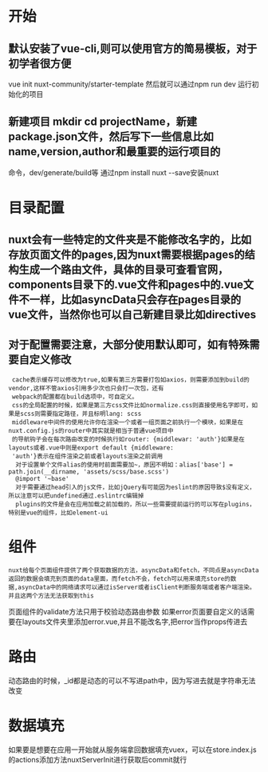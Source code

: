 # 开始
## 默认安装了vue-cli,则可以使用官方的简易模板，对于初学者很方便
   vue init nuxt-community/starter-template <project-name>
   然后就可以通过npm run dev 运行初始化的项目
## 新建项目 mkdir <projectName> cd projectName，新建package.json文件，然后写下一些信息比如name,version,author和最重要的运行项目的
   命令，dev/generate/build等
   通过npm install nuxt --save安装nuxt
# 目录配置
  ## nuxt会有一些特定的文件夹是不能修改名字的，比如存放页面文件的pages,因为nuxt需要根据pages的结构生成一个路由文件，具体的目录可查看官网，components目录下的.vue文件和pages中的.vue文件不一样，比如asyncData只会存在pages目录的vue文件，当然你也可以自己新建目录比如directives
  ## 对于配置需要注意，大部分使用默认即可，如有特殊需要自定义修改
     cache表示缓存可以修改为true,如果有第三方需要打包如axios，则需要添加到build的vendor,这样不管axios引用多少次也只会打一次包，还有
     webpack的配置都在build选项中，可自定义。
     css的全局配置的时候，如果是第三方css文件比如normalize.css则直接使用名字即可，如果是scss则需要指定路径，并且标明lang: scss
     middleware中间件的使用允许你在渲染一个或者一组页面之前执行一个模块，如果是在nuxt.config.js的router中其实就是相当于普通vue项目中
     的导航钩子会在每次路由改变的时候执行如router: {middlewar: 'auth'}如果是在layouts或者.vue中则是export default {middleware: 
     'auth'}表示在组件渲染之前或者layouts渲染之前调用
      对于设置单个文件alias的使用时前面需要加~，原因不明如：alias['base'] = path.join(__dirname, 'assets/scss/base.scss')
      @import '~base'
      对于需要通过head引入的js文件，比如jQuery有可能因为eslint的原因导致$没有定义，所以注意可以把undefined通过.eslintrc编辑掉
      plugins的文件是会在应用加载之前加载的，所以一些需要提前运行的可以写在plugins，特别是vue的组件，比如element-ui
# 组件
    nuxt给每个页面组件提供了两个获取数据的方法，asyncData和fetch，不同点是asyncData返回的数据会填充到页面的data里面，而fetch不会，fetch可以用来填充store的数据,asyncData中的网络请求可以通过isServer或者isClient判断服务端或者客户端渲染。并且这两个方法无法获取到this
页面组件的validate方法只用于校验动态路由参数
如果error页面要自定义的话需要在layouts文件夹里添加error.vue,并且不能改名字,把error当作props传进去
# 路由
动态路由的时候，_id都是动态的可以不写进path中，因为写进去就是字符串无法改变
# 数据填充
如果要是想要在应用一开始就从服务端拿回数据填充vuex，可以在store.index.js的actions添加方法nuxtServerInit进行获取后commit就行
  

  
